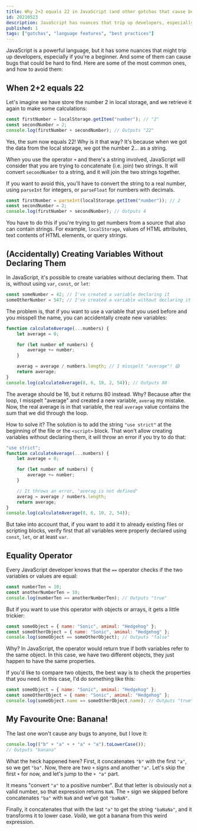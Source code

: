 ```yaml
---
title: Why 2+2 equals 22 in JavaScript (and other gotchas that cause bugs)
id: 20210523
description: JavaScript has nuances that trip up developers, especially beginners. Here are some of the most common ones, and how to avoid them.
published: 1
tags: ["gotchas", "language features", "best practices"]
---
```

JavaScript is a powerful language, but it has some nuances that might trip up developers, especially if you're a beginner. And some of them can cause bugs that could be hard to find. Here are some of the most common ones, and how to avoid them:

## When 2+2 equals 22
Let's imagine we have store the number 2 in local storage, and we retrieve it again to make some calculations:
```javascript
const firstNumber = localStorage.getItem("number"); // "2"
const secondNumber = 2;
console.log(firstNumber + secondNumber); // Outputs "22"
```
Yes, the sum now equals 22! Why is it that way? It's because when we got the data from the local storage, we got the number 2... as a string.

When you use the operator `+` and there's a string involved, JavaScript will consider that you are trying to concatenate (i.e. join) two strings. It will convert `secondNumber` to a string, and it will join the two strings together.

If you want to avoid this, you'll have to convert the string to a real number, using `parseInt` for integers, or `parseFloat` for numbers with decimals.

```javascript
const firstNumber = parseInt(localStorage.getItem("number")); // 2
const secondNumber = 2;
console.log(firstNumber + secondNumber); // Outputs 4
```
You have to do this if you're trying to get numbers from a source that also can contain strings. For example, `localStorage`, values of HTML attributes, text contents of HTML elements, or query strings.

## (Accidentally) Creating Variables Without Declaring Them
In JavaScript, it's possible to create variables without declaring them. That is, without using `var`, `const`, or `let`:
```javascript
const someNumber = 42; // I've created a variable declaring it
someOtherNumber = 547; // I've created a variable without declaring it
```
The problem is, that if you want to use a variable that you used before and you misspell the name, you can accidentally create new variables:
```javascript
function calculateAverage(...numbers) {
    let average = 0;

    for (let number of numbers) {
        average += number;
    }

    averag = average / numbers.length; // I misspelt "average"! 😱
    return average;
}
console.log(calculateAverage(8, 6, 10, 2, 54)); // Outputs 80
```
The average should be 16, but it returns 80 instead. Why? Because after the loop, I misspelt "average" and created a new variable, `averag` my mistake. Now, the real average is in that variable, the real `average` value contains the sum that we did through the loop.

How to solve it? The solution is to add the string `"use strict"` at the beginning of the file or the `<script>` block. That won't allow creating variables without declaring them, it will throw an error if you try to do that:

```javascript
"use strict";
function calculateAverage(...numbers) {
    let average = 0;

    for (let number of numbers) {
        average += number;
    }

    // It throws an error, "averag is not defined"
    averag = average / numbers.length;
    return average;
}
console.log(calculateAverage(8, 6, 10, 2, 54));
```

But take into account that, if you want to add it to already existing files or scripting blocks, verify first that all variables were properly declared using `const`, `let`, or at least `var`.

## Equality Operator
Every JavaScript developer knows that the `==` operator checks if the two variables or values are equal:
```javascript
const numberTen = 10;
const anotherNumberTen = 10;
console.log(numberTen == anotherNumberTen); // Outputs "true"
```
But if you want to use this operator with objects or arrays, it gets a little trickier:
```javascript
const someObject = { name: "Sonic", amimal: "Hedgehog" };
const someOtherObject = { name: "Sonic", amimal: "Hedgehog" };
console.log(someObject == someOtherObject); // Outputs "false"
```
Why? In JavaScript, the operator would return true if both variables refer to the same object. In this case, we have two different objects, they just happen to have the same properties.

If you'd like to compare two objects, the best way is to check the properties that you need. In this case, I'd do something like this:

```javascript
const someObject = { name: "Sonic", amimal: "Hedgehog" };
const someOtherObject = { name: "Sonic", amimal: "Hedgehog" };
console.log(someObject.name == someOtherObject.name); // Outputs "true"
```

## My Favourite One: Banana!
The last one won't cause any bugs to anyone, but I love it:
```javascript
console.log(("b" + "a" + + "a" + "a").toLowerCase());
// Outputs "banana"
```
What the heck happened here? First, it concatenates `"b"` with the first `"a"`, so we get `"ba"`. Now, there are two `+` signs and another `"a"`. Let's skip the first `+` for now, and let's jump to the `+ "a"` part.

It means "convert `"a"` to a positive number". But that letter is obviously not a valid number, so that expression returns `NaN`. The `+` sign we skipped before concatenates `"ba"` with `NaN` and we've got `"baNaN"`.

Finally, it concatenates that with the last `"a"` to get the string `"baNaNa"`, and it transforms it to lower case. _Voilà_, we got a banana from this weird expression.
